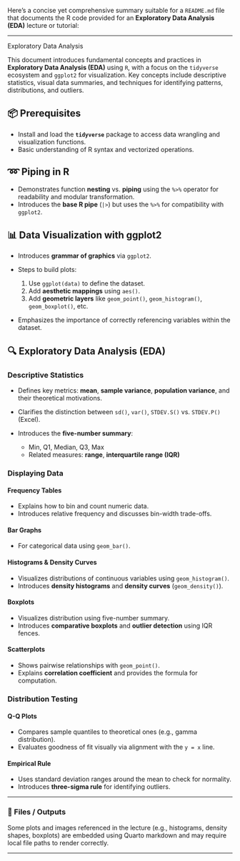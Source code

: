 Here’s a concise yet comprehensive summary suitable for a `README.md` file that documents the R code provided for an **Exploratory Data Analysis (EDA)** lecture or tutorial:

---
 Exploratory Data Analysis 

This document introduces fundamental concepts and practices in **Exploratory Data Analysis (EDA)** using `R`, with a focus on the `tidyverse` ecosystem and `ggplot2` for visualization. Key concepts include descriptive statistics, visual data summaries, and techniques for identifying patterns, distributions, and outliers.

## 📦 Prerequisites

* Install and load the **`tidyverse`** package to access data wrangling and visualization functions.
* Basic understanding of R syntax and vectorized operations.

## ➿ Piping in R

* Demonstrates function **nesting** vs. **piping** using the `%>%` operator for readability and modular transformation.
* Introduces the **base R pipe** (`|>`) but uses the `%>%` for compatibility with `ggplot2`.

## 📊 Data Visualization with ggplot2

* Introduces **grammar of graphics** via `ggplot2`.
* Steps to build plots:

  1. Use `ggplot(data)` to define the dataset.
  2. Add **aesthetic mappings** using `aes()`.
  3. Add **geometric layers** like `geom_point()`, `geom_histogram()`, `geom_boxplot()`, etc.
* Emphasizes the importance of correctly referencing variables within the dataset.

## 🔍 Exploratory Data Analysis (EDA)

### Descriptive Statistics

* Defines key metrics: **mean**, **sample variance**, **population variance**, and their theoretical motivations.
* Clarifies the distinction between `sd()`, `var()`, `STDEV.S()` vs. `STDEV.P()` (Excel).
* Introduces the **five-number summary**:

  * Min, Q1, Median, Q3, Max
  * Related measures: **range**, **interquartile range (IQR)**

### Displaying Data

#### Frequency Tables

* Explains how to bin and count numeric data.
* Introduces relative frequency and discusses bin-width trade-offs.

#### Bar Graphs

* For categorical data using `geom_bar()`.

#### Histograms & Density Curves

* Visualizes distributions of continuous variables using `geom_histogram()`.
* Introduces **density histograms** and **density curves** (`geom_density()`).

#### Boxplots

* Visualizes distribution using five-number summary.
* Introduces **comparative boxplots** and **outlier detection** using IQR fences.

#### Scatterplots

* Shows pairwise relationships with `geom_point()`.
* Explains **correlation coefficient** and provides the formula for computation.

### Distribution Testing

#### Q-Q Plots

* Compares sample quantiles to theoretical ones (e.g., gamma distribution).
* Evaluates goodness of fit visually via alignment with the `y = x` line.

#### Empirical Rule

* Uses standard deviation ranges around the mean to check for normality.
* Introduces **three-sigma rule** for identifying outliers.

---

### 📁 Files / Outputs

Some plots and images referenced in the lecture (e.g., histograms, density shapes, boxplots) are embedded using Quarto markdown and may require local file paths to render correctly.

---


